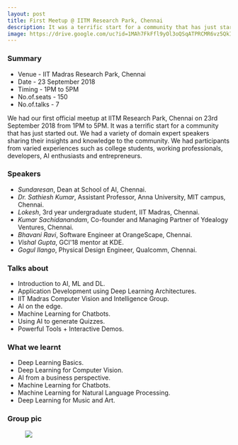 ```yaml
---
layout: post
title: First Meetup @ IITM Research Park, Chennai
description: It was a terrific start for a community that has just started out. We are incredible AI wizards from Chennai.
image: https://drive.google.com/uc?id=1MAh7FkFfl9yOl3oQSqATPRCMR6vz5QkI
---
```


### Summary 

* Venue - IIT Madras Research Park, Chennai
* Date - 23 September 2018
* Timing - 1PM to 5PM
* No.of.seats - 150
* No.of.talks - 7

We had our first official meetup at IITM Research Park, Chennai on 23rd September 2018 from 1PM to 5PM. It was a terrific start for a community that has just started out. We had a variety of domain expert speakers sharing their insights and knowledge to the community. We had participants from varied experiences such as college students, working professionals, developers, AI enthusiasts and entrepreneurs.

### Speakers 

* *Sundaresan*, Dean at School of AI, Chennai.
* *Dr. Sathiesh Kumar*, Assistant Professor, Anna University, MIT campus, Chennai.
* *Lokesh*, 3rd year undergraduate student, IIT Madras, Chennai.
* *Kumar Sachidanandam*, Co-founder and Managing Partner of Ydealogy Ventures, Chennai.
* *Bhavani Ravi*, Software Engineer at OrangeScape, Chennai.
* *Vishal Gupta*, GCI'18 mentor at KDE.
* *Gogul Ilango*, Physical Design Engineer, Qualcomm, Chennai.

### Talks about
* Introduction to AI, ML and DL.
* Application Development using Deep Learning Architectures.
* IIT Madras Computer Vision and Intelligence Group.
* AI on the edge.
* Machine Learning for Chatbots.
* Using AI to generate Quizzes.
* Powerful Tools + Interactive Demos.

### What we learnt
* Deep Learning Basics.
* Deep Learning for Computer Vision.
* AI from a business perspective.
* Machine Learning for Chatbots.
* Machine Learning for Natural Language Processing.
* Deep Learning for Music and Art.

### Group pic

<figure>
  <img src="https://drive.google.com/uc?id=1sRxoJ3Yi6ssPYDStW76LyD9K0UytEeqR" class="typical-image" />
</figure>